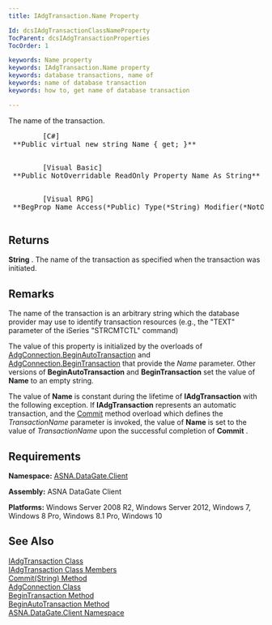 ```yaml
---
title: IAdgTransaction.Name Property

Id: dcsIAdgTransactionClassNameProperty
TocParent: dcsIAdgTransactionProperties
TocOrder: 1

keywords: Name property
keywords: IAdgTransaction.Name property
keywords: database transactions, name of
keywords: name of database transaction
keywords: how to, get name of database transaction

---
```


The name of the transaction.
<pre>        <span class="lang">[C#]</span>
 **Public virtual new string Name { get; }** 
      </pre>
<pre>        <span class="lang">[Visual Basic] </span>
 **Public NotOverridable ReadOnly Property Name As String** 
      </pre>
<pre class="prettyprint">
        <span class="lang">[Visual RPG]</span>
 **BegProp Name Access(*Public) Type(*String) Modifier(*NotOverridable)** 
      </pre>

## Returns

**String** . The name of the transaction as specified when the transaction was initiated.
## Remarks

The name of the transaction is an arbitrary string which the database provider may use to identify transaction resources (e.g., the "TEXT" parameter of the iSeries "STRCMTCTL" command) 

The value of this property is initialized by the overloads of [ AdgConnection.BeginAutoTransaction](adg-connection-class-begin-auto-transaction-method-main.html) and [ AdgConnection.BeginTransaction](adg-connection-class-begin-transaction-method-main.html) that provide the *Name* parameter. Other versions of **BeginAutoTransaction** and **BeginTransaction** set the value of **Name** to an empty string.

The value of **Name** is constant during the lifetime of **IAdgTransaction** with the following exception. If **IAdgTransaction** represents an automatic transaction, and the [ Commit](iadg-transaction-class-commit-method2.html) method overload which defines the *TransactionName* parameter is invoked, the value of **Name** is set to the value of *TransactionName* upon the successful completion of **Commit** . 
## Requirements

**Namespace:** [ASNA.DataGate.Client](datagate-client-namespace.html) 

**Assembly:** ASNA DataGate Client

**Platforms:** Windows Server 2008 R2, Windows Server 2012, Windows 7, Windows 8 Pro, Windows 8.1 Pro, Windows 10
## See Also


[IAdgTransaction Class](iadg-transaction-class.html)
      <br />
[IAdgTransaction Class Members](iadg-transaction-members.html)
      <br />
[Commit(String) Method](iadg-transaction-class-commit-method2.html)
      <br />
[AdgConnection Class](adg-connection-class.html)
      <br />
      [BeginTransaction 
					Method](adg-connection-class-begin-transaction-method-main.html)
      <br />
      [BeginAutoTransaction 
					Method](adg-connection-class-begin-auto-transaction-method-main.html)
      <br />
[ASNA.DataGate.Client Namespace](datagate-client-namespace.html)

